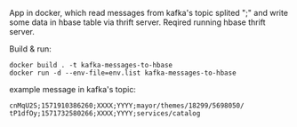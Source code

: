 App in docker, which read messages from kafka's topic splited ";" and write some data in hbase table via thrift server. 
Reqired running hbase thrift server.

Build & run:
~~~~
docker build . -t kafka-messages-to-hbase
docker run -d --env-file=env.list kafka-messages-to-hbase
~~~~

example message in kafka's topic:
~~~~
cnMqU2S;1571910386260;XXXX;YYYY;mayor/themes/18299/5698050/
tP1dfOy;1571732580266;ХХХХ;YYYY;services/catalog
~~~~
